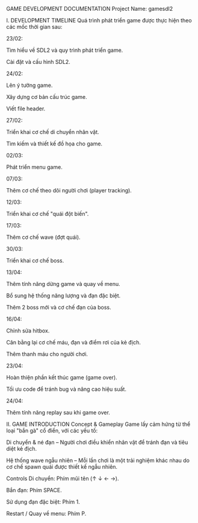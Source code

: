 GAME DEVELOPMENT DOCUMENTATION
Project Name: gamesdl2

I. DEVELOPMENT TIMELINE
Quá trình phát triển game được thực hiện theo các mốc thời gian sau:

23/02:

Tìm hiểu về SDL2 và quy trình phát triển game.

Cài đặt và cấu hình SDL2.

24/02:

Lên ý tưởng game.

Xây dựng cơ bản cấu trúc game.

Viết file header.

27/02:

Triển khai cơ chế di chuyển nhân vật.

Tìm kiếm và thiết kế đồ họa cho game.

02/03:

Phát triển menu game.

07/03:

Thêm cơ chế theo dõi người chơi (player tracking).

12/03:

Triển khai cơ chế "quái đột biến".

17/03:

Thêm cơ chế wave (đợt quái).

30/03:

Triển khai cơ chế boss.

13/04:

Thêm tính năng dừng game và quay về menu.

Bổ sung hệ thống năng lượng và đạn đặc biệt.

Thêm 2 boss mới và cơ chế đạn của boss.

16/04:

Chỉnh sửa hitbox.

Cân bằng lại cơ chế máu, đạn và điểm rơi của kẻ địch.

Thêm thanh máu cho người chơi.

23/04:

Hoàn thiện phần kết thúc game (game over).

Tối ưu code để tránh bug và nâng cao hiệu suất.

24/04:

Thêm tính năng replay sau khi game over.

II. GAME INTRODUCTION
Concept & Gameplay
Game lấy cảm hứng từ thể loại "bắn gà" cổ điển, với các yếu tố:

Di chuyển & né đạn – Người chơi điều khiển nhân vật để tránh đạn và tiêu diệt kẻ địch.

Hệ thống wave ngẫu nhiên – Mỗi lần chơi là một trải nghiệm khác nhau do cơ chế spawn quái được thiết kế ngẫu nhiên.

Controls
Di chuyển: Phím mũi tên (↑ ↓ ← →).

Bắn đạn: Phím SPACE.

Sử dụng đạn đặc biệt: Phím 1.

Restart / Quay về menu: Phím P.
